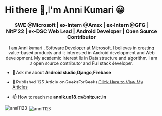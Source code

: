 <h1>Hi there 👋,I'm Anni Kumari 😀</h1>

<!--
**Anni1123/Anni1123** is a ✨ _special_ ✨ repository because its `README.md` (this file) appears on your GitHub profile.
-->
<h3 align="center">SWE @Microsoft | ex-Intern @Amex | ex-Intern @GFG | NitP'22 | ex-DSC Web Lead | Android Developer | Open Source Contributor</h3>

<!--
- 👨‍💻Visit My Portfolio site [](https://anni1123.github.io/MyPortfolio/)
-->

<p align="center">I am Anni kumari , Software Developer at Microsoft. I believes in creating value-based products and is interested in Android development and Web development. My academic interest lie in Data structure and algorithm. I am a open source contributor and Full stack developer.</p>


- 💬 Ask me about **Android studio,Django,Firebase**
- 💬 Published 125 Article on GeeksForGeeks  [Click Here to View My Articles](https://auth.geeksforgeeks.org/user/annianni/articles)

- 📫 How to reach me **annik.ug18.cs@nitp.ac.in**

<!--
- ⚡ Fun fact **If I won award for laziness.I will send somebody to pick it for me😂😂**

-->
<p><img align="left" src="https://github-readme-stats.vercel.app/api/top-langs/?username=anni1123&layout=compact&hide=html&theme=radical" alt="anni1123" /></p>

<p>&nbsp;<img align="center" src="https://github-readme-stats.vercel.app/api?username=anni1123&show_icons=true&theme=radical&count_private=true" alt="anni1123" /></p>

